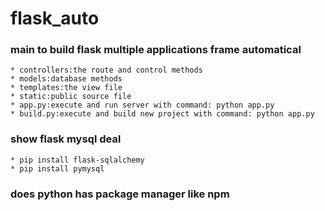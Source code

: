 # flask_auto  

### main to build flask multiple applications frame automatical   
	* controllers:the route and control methods
	* models:database methods
	* templates:the view file 
	* static:public source file
	* app.py:execute and run server with command: python app.py
	* build.py:execute and build new project with command: python app.py

### show flask mysql deal
	* pip install flask-sqlalchemy
	* pip install pymysql

### does python has package manager like npm